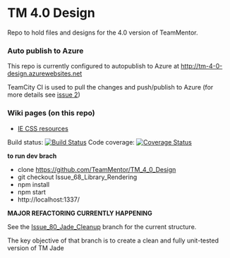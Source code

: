 TM 4.0 Design
=============

Repo to hold files and designs for the 4.0 version of TeamMentor.


### Auto publish to Azure

This repo is currently configured to autopublish to Azure at http://tm-4-0-design.azurewebsites.net

TeamCity CI is used to pull the changes and push/publish to Azure (for more details see [issue 2](https://github.com/TeamMentor/TM_4_0_Design/issues/2))

### Wiki pages (on this repo)

* [IE CSS resources](https://github.com/TeamMentor/TM_4_0_Design/wiki/IE-CSS-resources)


Build status: [![Build Status](https://travis-ci.org/TeamMentor/TM_4_0_Design.svg?branch=Issue_66_TopNav_Auth)](https://travis-ci.org/TeamMentor/TM_4_0_Design)
Code coverage: [![Coverage Status](https://coveralls.io/repos/TeamMentor/TM_4_0_Design/badge.png?branch=master)](https://coveralls.io/r/TeamMentor/TM_4_0_Design?branch=Issue_68_Library_Rendering)

**to run dev brach**

* clone https://github.com/TeamMentor/TM_4_0_Design
* git checkout Issue_68_Library_Rendering
* npm install
* npm start
* http://localhost:1337/

**MAJOR REFACTORING CURRENTLY HAPPENING**

See the [Issue_80_Jade_Cleanup](https://github.com/TeamMentor/TM_4_0_Design/tree/Issue_80_Jade_Cleanup) branch for the current structure. 

The key objective of that branch is to create a clean and fully unit-tested version of TM Jade
